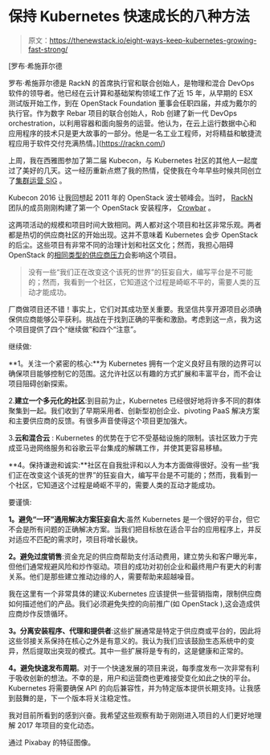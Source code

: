 # 保持 Kubernetes 快速成长的八种方法

> 原文：<https://thenewstack.io/eight-ways-keep-kubernetes-growing-fast-strong/>

[](https://rackn.com/)

 [罗布·希施菲尔德

罗布·希施菲尔德是 RackN 的首席执行官和联合创始人，是物理和混合 DevOps 软件的领导者。他已经在云计算和基础架构领域工作了近 15 年，从早期的 ESX 测试版开始工作，到在 OpenStack Foundation 董事会任职四届，并成为戴尔的执行官。作为数字 Rebar 项目的联合创始人，Rob 创建了新一代 DevOps orchestration，以利用容器和面向服务的运营。他认为，在云上运行数据中心和应用程序的技术只是更大故事的一部分。他是一名工业工程师，对将精益和敏捷流程应用于软件交付充满热情。](https://rackn.com/) [](https://rackn.com/)

上周，我在西雅图参加了第二届 Kubecon，与 Kubernetes 社区的其他人一起度过了美好的几天。这一经历重新点燃了我的热情，促使我在今年早些时候共同创立了[集群运营 SIG](https://thenewstack.io/kubernetes-cluster-ops-sig/) 。

Kubecon 2016 让我回想起 2011 年的 OpenStack 波士顿峰会。当时， [RackN](https://rackn.com/) 团队的成员刚刚构建了第一个 OpenStack 安装程序， [Crowbar](https://github.com/opencrowbar) 。

这两项活动的规模和项目时间大致相同。两人都对这个项目和社区非常乐观。两者都是热切的供应商社区的开始出现。这并不意味着 Kubernetes 会步 OpenStack 的后尘。这些项目有非常不同的治理计划和社区文化；然而，我担心阻碍 OpenStack 的[相同类型的供应商压力](https://thenewstack.io/openstacks-future-sparks-frank-debate-tokyo-summit/)会影响这个项目。

> 没有一些“我们正在改变这个该死的世界”的狂妄自大，编写平台是不可能的；然而，我看到一个社区，它知道这个过程是崎岖不平的，需要人类的互动才能成功。

厂商做项目还不错！事实上，它们对其成功至关重要。我坚信共享开源项目必须确保供应商能够公平获利。挑战在于找到正确的平衡和激励。考虑到这一点，我为这个项目提供了四个“继续做”和四个“注意”。

继续做:

**1。关注一个紧密的核心:**为 Kubernetes 拥有一个定义良好且有限的边界可以确保项目能够控制它的范围。这允许社区以有趣的方式扩展和丰富平台，而不会让项目阻碍创新探索。

2.**建立一个多元化的社区**:到目前为止，Kubernetes 已经很好地将许多不同的群体聚集到一起。我们收到了早期采用者、创新型初创企业、pivoting PaaS 解决方案和主要供应商的反馈。有很多声音使得这个项目更加强大。

3.**云和混合云** : Kubernetes 的优势在于它不受基础设施的限制。该社区致力于完成亚马逊网络服务和谷歌云平台集成的解耦工作，并使其更容易移植。

**4。保持谦逊和诚实:**社区在自我批评和以人为本方面做得很好。没有一些“我们正在改变这个该死的世界”的狂妄自大，编写平台是不可能的；然而，我看到一个社区，它知道这个过程是崎岖不平的，需要人类的互动才能成功。

要谨慎:

**1。避免“一环”通用解决方案狂妄自大**:虽然 Kubernetes 是一个很好的平台，但它不会是所有问题的正确解决方案。当我们把目标放在适合平台的应用程序上，并反对适应不匹配的需求时，项目将增长最快。

**2。避免过度销售**:资金充足的供应商帮助支付活动费用，建立势头和客户曝光率，但他们通常规避风险和炒作驱动。项目的成功对初创企业和最终用户有更大的利害关系。他们是那些建立推动边缘的人，需要帮助来超越噪音。

我在这里有一个非常具体的建议:Kubernetes 应该提供一些营销指南，限制供应商如何描述他们的产品。我们必须避免失控的向前推广(如 OpenStack ),这会造成供应商炒作反馈循环。

**3。分离安装程序、代理和提供者**:这些扩展通常是特定于供应商或平台的，因此将这些邻接关系保持在核心之外是有意义的。我认为我们应该鼓励生态系统中的变异，然后提取出突现的模式。其中一些扩展将是专有的，这是健康和正常的。

**4。避免快速发布周期**。对于一个快速发展的项目来说，每季度发布一次非常有利于吸收创新的想法。不幸的是，用户和运营商也更难接受变化如此之快的平台。Kubernetes 将需要确保 API 的向后兼容性，并为特定版本提供长期支持。让我感到鼓舞的是，下一个版本将关注稳定性。

我对目前所看到的感到兴奋。我希望这些观察有助于刚刚进入项目的人们更好地理解 2017 年项目的变化动态。

通过 Pixabay 的特征图像。

<svg xmlns:xlink="http://www.w3.org/1999/xlink" viewBox="0 0 68 31" version="1.1"><title>Group</title> <desc>Created with Sketch.</desc></svg>